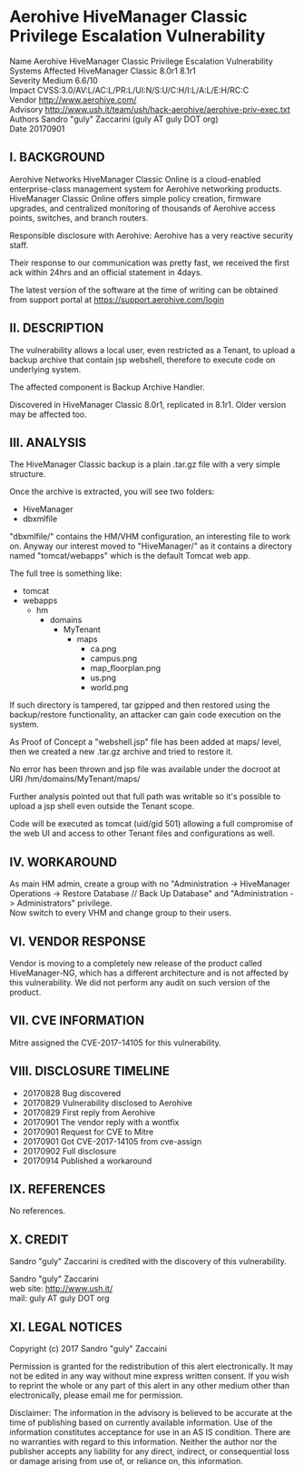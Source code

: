 # Aerohive HiveManager Classic Privilege Escalation Vulnerability

Name              Aerohive HiveManager Classic Privilege Escalation Vulnerability  
Systems Affected  HiveManager Classic 8.0r1 8.1r1  
Severity          Medium 6.6/10  
Impact            CVSS:3.0/AV:L/AC:L/PR:L/UI:N/S:U/C:H/I:L/A:L/E:H/RC:C  
Vendor            http://www.aerohive.com/  
Advisory          http://www.ush.it/team/ush/hack-aerohive/aerohive-priv-exec.txt  
Authors           Sandro "guly" Zaccarini (guly AT guly DOT org)  
Date              20170901  

## I. BACKGROUND

Aerohive Networks HiveManager Classic Online is a cloud-enabled
enterprise-class management system for Aerohive networking products.
HiveManager Classic Online offers simple policy creation, firmware
upgrades, and centralized monitoring of thousands of Aerohive access
points, switches, and branch routers.

Responsible disclosure with Aerohive: Aerohive has a very reactive
security staff.

Their response to our communication was pretty fast, we received the
first ack within 24hrs and an official statement in 4days.

The latest version of the software at the time of writing can be
obtained from support portal at https://support.aerohive.com/login

## II. DESCRIPTION

The vulnerability allows a local user, even restricted as a Tenant, to
upload a backup archive that contain jsp webshell, therefore to execute
code on underlying system.

The affected component is Backup Archive Handler.

Discovered in HiveManager Classic 8.0r1, replicated in 8.1r1.
Older version may be affected too.

## III. ANALYSIS

The HiveManager Classic backup is a plain .tar.gz file with a very
simple structure.

Once the archive is extracted, you will see two folders:

- HiveManager
- dbxmlfile

"dbxmlfile/" contains the HM/VHM configuration, an interesting file to
work on. Anyway our interest moved to "HiveManager/" as it contains a
directory named "tomcat/webapps" which is the default Tomcat web app.

The full tree is something like:

+ tomcat
 + webapps
   + hm
     + domains
       + MyTenant
         + maps
           - ca.png
           - campus.png
           - map_floorplan.png
           - us.png
           - world.png

If such directory is tampered, tar gzipped and then restored using the
backup/restore functionality, an attacker can gain code execution on the
system.

As Proof of Concept a "webshell.jsp" file has been added at maps/ level,
then we created a new .tar.gz archive and tried to restore it.

No error has been thrown and jsp file was available under the docroot at
URI /hm/domains/MyTenant/maps/

Further analysis pointed out that full path was writable so it's 
possible to upload a jsp shell even outside the Tenant scope.

Code will be executed as tomcat (uid/gid 501) allowing a full compromise
of the web UI and access to other Tenant files and configurations as
well.

## IV. WORKAROUND

As main HM admin, create a group with no "Administration -> HiveManager
Operations -> Restore Database // Back Up Database" and
"Administration -> Administrators" privilege.  
Now switch to every VHM and change group to their users.

## VI. VENDOR RESPONSE

Vendor is moving to a completely new release of the product called
HiveManager-NG, which has a different architecture and is not affected
by this vulnerability. We did not perform any audit on such version of
the product.

## VII. CVE INFORMATION

Mitre assigned the CVE-2017-14105 for this vulnerability.

## VIII. DISCLOSURE TIMELINE

* 20170828 Bug discovered
* 20170829 Vulnerability disclosed to Aerohive
* 20170829 First reply from Aerohive
* 20170901 The vendor reply with a wontfix
* 20170901 Request for CVE to Mitre
* 20170901 Got CVE-2017-14105 from cve-assign
* 20170902 Full disclosure
* 20170914 Published a workaround

## IX. REFERENCES

No references.

## X. CREDIT

Sandro "guly" Zaccarini is credited with the discovery of this vulnerability.

Sandro "guly" Zaccarini  
web site: http://www.ush.it/  
mail: guly AT guly DOT org  

## XI. LEGAL NOTICES

Copyright (c) 2017 Sandro "guly" Zaccaini

Permission is granted for the redistribution of this alert
electronically. It may not be edited in any way without mine express
written consent. If you wish to reprint the whole or any
part of this alert in any other medium other than electronically,
please email me for permission.

Disclaimer: The information in the advisory is believed to be accurate
at the time of publishing based on currently available information. Use
of the information constitutes acceptance for use in an AS IS condition.
There are no warranties with regard to this information. Neither the
author nor the publisher accepts any liability for any direct, indirect,
or consequential loss or damage arising from use of, or reliance on,
this information.
